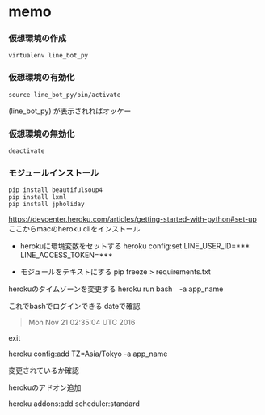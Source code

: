 # memo

### 仮想環境の作成
```
virtualenv line_bot_py
```

### 仮想環境の有効化
```
source line_bot_py/bin/activate
```

(line_bot_py) が表示されればオッケー

### 仮想環境の無効化
```
deactivate
```

### モジュールインストール
```
pip install beautifulsoup4
pip install lxml
pip install jpholiday
```

https://devcenter.heroku.com/articles/getting-started-with-python#set-up
ここからmacのheroku cliをインストール

- herokuに環境変数をセットする
heroku config:set LINE_USER_ID=*** LINE_ACCESS_TOKEN=***

- モジュールをテキストにする
pip freeze > requirements.txt

herokuのタイムゾーンを変更する
heroku run bash　-a app_name

これでbashでログインできる
dateで確認
>Mon Nov 21 02:35:04 UTC 2016

exit

heroku config:add TZ=Asia/Tokyo -a app_name

変更されているか確認

herokuのアドオン追加

heroku addons:add scheduler:standard 


